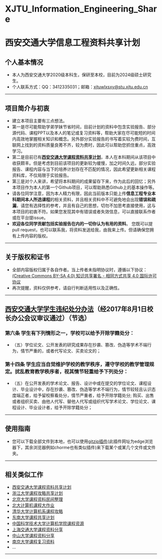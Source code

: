 # XJTU_Information_Engineering_Share
# 西安交通大学信息工程资料共享计划
## 个人基本情况
* 本人为西安交通大学2020级本科生，保研至本校，目前为2024级硕士研究生。
* 个人联系方式：QQ：3412335031；邮箱：xjtuwlxsxy@stu.xjtu.edu.cn
---
## 项目简介与初衷
* 建立本项目主要有三点想法。
* 第一是尽可能帮助学弟学妹节省时间，目前计划的资料中包含实验报告、部分源代码、课程PPT以及本人的笔记或复习资料等，帮助大家在尽可能短的时间内高效地掌握相关知识和概念。另外部分实验报告的书写着实较为费时间，互联网上找到的资料质量良莠不齐，较为费时，因此可以帮助您抓住重点，高效学习。
* 第二是目前已有[**西安交通大学课程资料共享计划**](https://github.com/Bright-Hsu/XJTU-Share)，本人在本科期间从该项目中收获颇丰。但是考虑到目前该项目的更新较为缓慢，加之时间久远，部分实验报告、课程内容与当下的培养计划存在不匹配的情况，因此希望更新相关课程资料库，不仅局限于实验报告。
* 第三是对个人来讲，希望将本科期间的成果留存下来，作为此后的回忆；另外本项目作为本人的第一个Github项目，可以帮助熟悉Github上的基本操作等。
* 请各位同学注意，因为本人精力有限，因此当前版本只能上传**信息工程专业本科期间本人所选课程**的相关资料，并且相关资料中不可避免地会出现**错误和疏漏**，请您有选择性的参考，并且有自己的思想，切勿不加思考直接使用，这与本项目的初衷不符。如果您发现其中有错误或者失效信息，可以直接联系作者或在平台提issue。
* **欢迎各位同学贡献包括实验报告在内的一切你认为有用的资料**。 您既可以提pull request，也可以联系我，将资料发送给我，由我来上传。但请确保您拥有上传内容的版权。
---
## 关于版权和证书
* 全部内容版权归属于各自作者。当上传者未指明协议时，遵循以下协议：
[(Creative Commons BY-SA 4.0) 知识共享署名 - 相同方式共享 4.0 国际许可协议](https://creativecommons.org/licenses/by-nc-sa/4.0/deed.en)
* 再次提醒，资料仅供参考，请自行判断适用性以及正确性。
---
## [西安交通大学学生违纪处分办法](https://gs.xjtu.edu.cn/info/1222/8524.htm)（经2017年8月1日校长办公会议审议通过）（节选）
### 第六条 学生有下列情形之一，学校可以给予开除学籍处分：
* （五）学位论文、公开发表的研究成果存在抄袭、篡改、伪造等学术不端行为，情节严重的，或者代写论文、买卖论文的；
### 第十四条 学生应当自觉维护学校的教学秩序，遵守学校的教学管理规定。扰乱教育教学秩序者，视其情节轻重给予下列处分：
* （五）在公开发表的学术论文、报告、设计中或在提交的学位论文、课程设计、毕业设计中，存在抄袭、篡改、伪造等学术不端行为，情节较轻且认识态度端正者，给予留校察看处分，情节严重者，给予开除学籍处分; 购买、出售或者组织买卖、由他人代写、替他人代写或组织代写学术论文、学位论文、课程设计、毕业设计者，给予开除学籍处分；
---
## 使用指南
* 您可以下载全部文件到本地，也可以使用[gitzip插件](https://microsoftedge.microsoft.com/addons/detail/gitzip-for-github/iemilfmlaliblejogfofhmjbfiaiegnd)(此插件网址为edge浏览器下，其余浏览器例如chorme也有类似插件)来下载某个或某几个文件或文件夹。
---
## 相关类似工作
* [西安交通大学课程资料共享计划](https://github.com/Bright-Hsu/XJTU-Share)
* [浙江大学课程攻略共享计划](https://github.com/QSCTech/zju-icicles)
* [北京大学课程资料民间整理](https://github.com/lib-pku/libpku)
* [北大计算机课程大作业](https://github.com/tongtzeho/PKUCourse)
* [清华大学计算机系课程攻略](https://github.com/PKUanonym/REKCARC-TSC-UHT)
* [东南大学课程共享计划](https://github.com/zjdx1998/seucourseshare)
* [中国科学技术大学计算机学院课程资源](https://github.com/USTC-Resource/USTC-Course)
* [上海交通大学课程资料分享](https://github.com/CoolPhilChen/SJTU-Courses/)
* [中山大学课程资料分享](https://github.com/sysuexam/SYSU-Exam)
* [南京大学课程复习资料](https://github.com/idealclover/NJU-Review-Materials)
* ...
---
